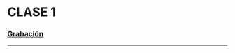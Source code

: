 # CLASE 1

### [Grabación](https://drive.google.com/file/d/1Sy0YU_07RUTcXMtBgRcY2fEYdAlY9_ek/view?usp=sharing)
-------------